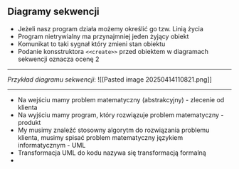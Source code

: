 ## Diagramy sekwencji

- Jeżeli nasz program działa możemy określić go tzw. Linią życia
- Program nietrywialny ma przynajmniej jeden żyjący obiekt
- Komunikat to taki sygnał który zmieni stan obiektu
- Podanie konsstruktora `<<create>>` przed obiektem w diagramach sekwencji oznacza ocenę 2
--- 
*Przykład diagramu sekwencji*: 
![[Pasted image 20250414110821.png]]

--- 
- Na wejściu mamy problem matematyczny (abstrakcyjny) - zlecenie od klienta
- Na wyjściu mamy program, który rozwiązuje problem matematyczny - produkt 
- My musimy znaleźć stosowny algorytm do rozwiązania problemu klienta, musimy spisać problem matematyczny językiem informatycznym - UML
- Transformacja UML do kodu nazywa się transformacją formalną
- 